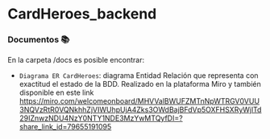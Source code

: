 # CardHeroes_backend

### Documentos :books:
En la carpeta /docs es posible encontrar:

- ```Diagrama ER CardHeroes```: diagrama Entidad Relación que representa con exactitud el estado de la BDD. Realizado en la plataforma Miro y también disponible en este link https://miro.com/welcomeonboard/MHVValBWUFZMTnNpWTRGV0VUU3NQVzRtR0VQNkhhZjVIWUhpUjA4Zks3OWdBajBFdVp5OXFHSXRyWjlTd29IZnwzNDU4NzY0NTY1NDE3MzYwMTQyfDI=?share_link_id=79655191095
